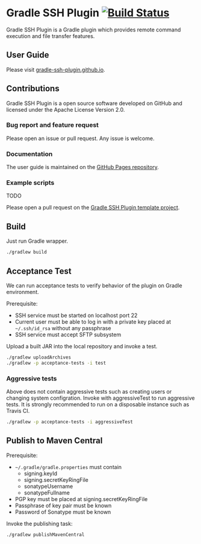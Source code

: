 Gradle SSH Plugin [![Build Status](https://travis-ci.org/int128/gradle-ssh-plugin.svg?branch=master)](https://travis-ci.org/int128/gradle-ssh-plugin)
=================

Gradle SSH Plugin is a Gradle plugin which provides remote command execution and file transfer features.


User Guide
----------

Please visit [gradle-ssh-plugin.github.io](http://gradle-ssh-plugin.github.io/).


Contributions
-------------

Gradle SSH Plugin is a open source software developed on GitHub and licensed under the Apache License Version 2.0.


### Bug report and feature request

Please open an issue or pull request. Any issue is welcome.


### Documentation

The user guide is maintained on the [GitHub Pages repository](https://github.com/gradle-ssh-plugin/gradle-ssh-plugin.github.io).


### Example scripts

TODO

Please open a pull request on the [Gradle SSH Plugin template project](https://github.com/gradle-ssh-plugin/template).


Build
-----

Just run Gradle wrapper.

```bash
./gradlew build
```


Acceptance Test
---------------

We can run acceptance tests to verify behavior of the plugin on Gradle environment.

Prerequisite:

* SSH service must be started on localhost port 22
* Current user must be able to log in with a private key placed at `~/.ssh/id_rsa` without any passphrase
* SSH service must accept SFTP subsystem

Upload a built JAR into the local repository and invoke a test.

```bash
./gradlew uploadArchives
./gradlew -p acceptance-tests -i test
```

### Aggressive tests

Above does not contain aggressive tests such as creating users or changing system configration.
Invoke with aggressiveTest to run aggressive tests.
It is strongly recommended to run on a disposable instance such as Travis CI.

```bash
./gradlew -p acceptance-tests -i aggressiveTest
```


Publish to Maven Central
------------------------

Prerequisite:

* `~/.gradle/gradle.properties` must contain 
  * signing.keyId
  * signing.secretKeyRingFile
  * sonatypeUsername
  * sonatypeFullname
* PGP key must be placed at signing.secretKeyRingFile
* Passphrase of key pair must be known
* Password of Sonatype must be known

Invoke the publishing task:

```bash
./gradlew publishMavenCentral
```


